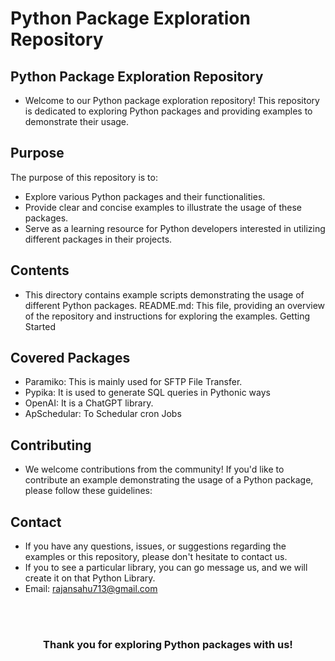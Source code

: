 <h1>Python Package Exploration Repository</h1>


<h2>Python Package Exploration Repository</h2>

* Welcome to our Python package exploration repository! This repository is dedicated to exploring Python packages and providing examples to demonstrate their usage.

<h2> Purpose</h2>
The purpose of this repository is to:

* Explore various Python packages and their functionalities.
* Provide clear and concise examples to illustrate the usage of these packages.
* Serve as a learning resource for Python developers interested in utilizing different packages in their projects.


<h2> Contents </h2>

* This directory contains example scripts demonstrating the usage of different Python packages.
README.md: This file, providing an overview of the repository and instructions for exploring the examples.
Getting Started


<h2>Covered Packages</h2>

* Paramiko: This is mainly used for SFTP File Transfer.
* Pypika: It is used to generate SQL queries in Pythonic ways
* OpenAI: It is a ChatGPT library.
* ApSchedular: To Schedular cron Jobs


<h2>Contributing</h2>

* We welcome contributions from the community! If you'd like to contribute an example demonstrating the usage of a Python package, please follow these guidelines:


<h2>Contact</h2>

* If you have any questions, issues, or suggestions regarding the examples or this repository, please don't hesitate to contact us.
* If you to see a particular library, you can go message us, and we will create it on that Python Library.
* Email: rajansahu713@gmail.com

<br><br>
<h3 align="center"> Thank you for exploring Python packages with us! </h3>
